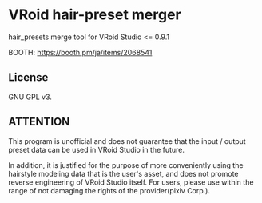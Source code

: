 # VRoid hair-preset merger

hair_presets merge tool for VRoid Studio <= 0.9.1

BOOTH:
https://booth.pm/ja/items/2068541

## License 
GNU GPL v3.

## ATTENTION
This program is unofficial and does not guarantee that the input / output preset data can be used in VRoid Studio in the future.

In addition, it is justified for the purpose of more conveniently using the hairstyle modeling data that is the user's asset, and does not promote reverse engineering of VRoid Studio itself. For users, please use within the range of not damaging the rights of the provider(pixiv Corp.).
